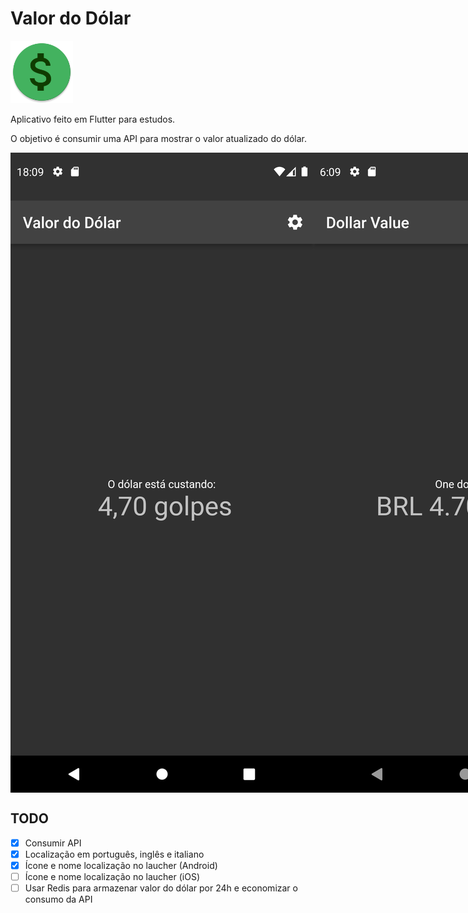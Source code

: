 # Valor do Dólar

<img src="assets/git/ic_launcher_round.png" alt="App logo" style="height: 100px; width:100px;"/>

Aplicativo feito em Flutter para estudos.

O objetivo é consumir uma API para mostrar o valor atualizado do dólar.

<div style="display: flex; flex-direction:row;">
    <img src="assets/git/pt.png" alt="Português" />
    <img src="assets/git/en.png" alt="Inglês" />
    <img src="assets/git/it.png" alt="Italiano" />
</div>

## TODO

- [x] Consumir API
- [x] Localização em português, inglês e italiano
- [x] Ícone e nome localização no laucher (Android)
- [ ] Ícone e nome localização no laucher (iOS)
- [ ] Usar Redis para armazenar valor do dólar por 24h e economizar o consumo da API
